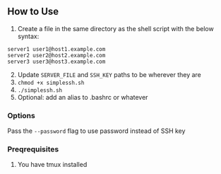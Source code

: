 ## How to Use
1. Create a file in the same directory as the shell script with the below syntax: 
```
server1 user1@host1.example.com
server2 user2@host2.example.com
server3 user3@host3.example.com
```
2. Update `SERVER_FILE` and `SSH_KEY` paths to be wherever they are
3. `chmod +x simplessh.sh`
4. `./simplessh.sh`
5. Optional: add an alias to .bashrc or whatever

### Options
Pass the `--password` flag to use password instead of SSH key

### Preqrequisites
1. You have tmux installed
